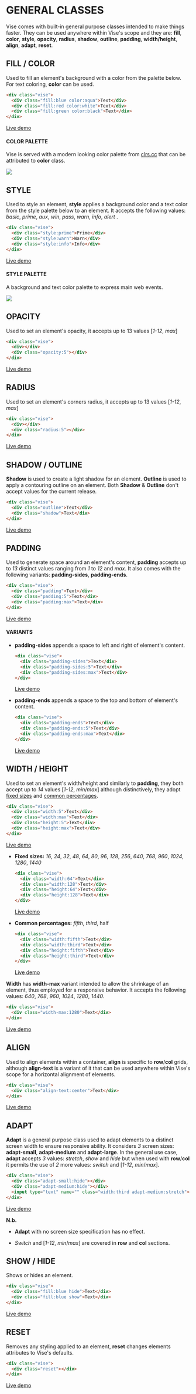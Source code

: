 # GENERAL CLASSES

Vise comes with built-in general purpose classes intended to make things faster. They can be used anywhere within Vise's scope and they are: **fill**, **color**, **style**, **opacity**, **radius**, **shadow**, **outline**, **padding**, **width/height**, **align**, **adapt**, **reset**.



## FILL / COLOR

Used to fill an element's background with a color from the palette below. For text coloring, **color** can be used.

```html
<div class="vise">
  <div class="fill:blue color:aqua">Text</div>
  <div class="fill:red color:white">Text</div>
  <div class="fill:green color:black">Text</div>
</div>
```

[Live demo](http://cssdeck.com/labs/kbrc3xmv)

#### COLOR PALETTE

Vise is served with a modern looking color palette from [clrs.cc](https://clrs.cc/) that can be attributed to **color** class.

<img src="http://appforgelab.com/vise/color-palette.svg"/>


## STYLE

Used to style an element, **style** applies a background color and a text color from the style palette below to an element. It accepts the following values: *basic*, *prime*, *aux*, *win*, *pass*, *warn*, *info*, *alert* .

```html
<div class="vise">
  <div class="style:prime">Prime</div>
  <div class="style:warn">Warn</div>
  <div class="style:info">Info</div>
</div>
```

[Live demo](http://cssdeck.com/labs/v3htkdrv)

#### **STYLE PALETTE**

A background and text color palette to express main web events. 

<img src="http://appforgelab.com/vise/style.svg"/>



## OPACITY

Used to set an element's opacity, it accepts up to 13 values  [*1-12*, *max*]

```html
<div class="vise">
  <div></div>
  <div class="opacity:5"></div>
</div>
```

[Live demo](http://cssdeck.com/labs/zaeleyhacg)



## RADIUS

Used to set an element's corners radius, it accepts up to 13 values  [*1-12*, *max*]

```html
<div class="vise">
  <div></div>
  <div class="radius:5"></div>
</div>
```

[Live demo](http://cssdeck.com/labs/mrcm9fkn)



## SHADOW / OUTLINE

**Shadow** is used to create a light shadow for an element. **Outline** is used to apply a contouring outline on an element. Both **Shadow** & **Outline** don't accept values for the current release.

```html
<div class="vise">
  <div class="outline">Text</div>
  <div class="shadow">Text</div>
</div>
```

[Live demo](http://cssdeck.com/labs/z34mwsq0ef)



## PADDING

Used to generate space around an element's content, **padding** accepts up to *13* distinct values ranging from *1* to *12* and *max*. It also comes with the following variants: **padding-sides**, **padding-ends**.

```html
<div class="vise">
  <div class="padding">Text</div>
  <div class="padding:5">Text</div>
  <div class="padding:max">Text</div>
</div>
```

[Live demo](http://cssdeck.com/labs/jhnsgjre)

#### VARIANTS

- **padding-sides** appends a space to left and right of element's content.

  ```html
  <div class="vise">
    <div class="padding-sides">Text</div>
    <div class="padding-sides:5">Text</div>
    <div class="padding-sides:max">Text</div>
  </div>
  ```

  [Live demo](http://cssdeck.com/labs/lrl2ejld)

- **padding-ends** appends a space to the top and bottom of element's content.

  ```html
  <div class="vise">
    <div class="padding-ends">Text</div>
    <div class="padding-ends:5">Text</div>
    <div class="padding-ends:max">Text</div>
  </div>
  ```

  [Live demo](http://cssdeck.com/labs/lrl2ejld)




## WIDTH / HEIGHT

Used to set an element's width/height and similarly to **padding**, they both accept up to *14* values [*1-12*, *min*/*max*] although distinctively, they adopt <u>fixed sizes</u> and <u>common percentages</u>. 

```html
<div class="vise">
  <div class="width:5">Text</div>	
  <div class="width:max">Text</div>
  <div class="height:5">Text</div>
  <div class="height:max">Text</div>
</div>
```

[Live demo](http://cssdeck.com/labs/v02wajqp)

- **Fixed sizes:** *16*, *24*, *32*, *48*, *64*, *80*, *96*, *128*, *256*, *640*, *768*, *960*, *1024*, *1280*, *1440*

  ```html
  <div class="vise">
    <div class="width:64">Text</div>
    <div class="width:128">Text</div>
    <div class="height:64">Text</div>
    <div class="height:128">Text</div>
  </div>
  ```

  [Live demo](http://cssdeck.com/labs/8fqtmqc9)

- **Common percentages:** *fifth*, *third*, half

  ```html
  <div class="vise">
    <div class="width:fifth">Text</div>
    <div class="width:third">Text</div>
    <div class="height:fifth">Text</div>
    <div class="height:third">Text</div>
  </div>
  ```

  [Live demo](http://cssdeck.com/labs/vcnxzwok)

**Width** has **width-max** variant intended to allow the shrinkage of an element, thus employed for a responsive behavior. It accepts the following values: *640*, *768*, *960*, *1024*, *1280*, *1440*.

```html
<div class="vise">
  <div class="width-max:1280">Text</div>
</div>
```

[Live demo](http://cssdeck.com/labs/bqh0yabu)



## ALIGN

Used to align elements within a container, **align** is specific to **row**/**col** grids, although **align-text** is a variant of it that can be used anywhere within Vise's scope for a horizontal alignment of elements.

```html
<div class="vise">
  <div class="align-text:center">Text</div>
</div>
```

[Live demo](http://cssdeck.com/labs/rhjeamtz)



## ADAPT

**Adapt** is a general purpose class used to adapt elements to a distinct screen width to ensure responsive ability. It considers *3* screen sizes: **adapt-small**, **adapt-medium** and **adapt-large**. In the general use case, **adapt** accepts *3* values: *stretch*, *show* and *hide* but when used with **row**/**col** it permits the use of *2* more values: *switch* and [*1-12*, *min*/*max*].

```html
<div class="vise">
  <div class="adapt-small:hide"></div>
  <div class="adapt-medium:hide"></div>
  <input type="text" name="" class="width:third adapt-medium:stretch">
</div>
```

[Live demo](http://cssdeck.com/labs/hq4s6bik)

**N.b.** 

- **Adapt** with no screen size specification has no effect.

- *Switch* and [*1-12*, *min*/*max*] are covered in **row** and **col** sections. 



## SHOW / HIDE

Shows or hides an element.

```html
<div class="vise">
  <div class="fill:blue hide">Text</div>
  <div class="fill:blue show">Text</div>
</div>
```

[Live demo](http://cssdeck.com/labs/pe2kv6lh)



## RESET

Removes any styling applied to an element, **reset** changes elements attributes to Vise's defaults.

```html
<div class="vise">	
  <div class="reset"></div>
</div>	
```

[Live demo](http://cssdeck.com/labs/6lr5c0nr)
